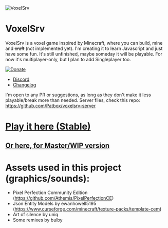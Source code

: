 ![VoxelSrv](https://i.imgur.com/ImZz33s.png)
# VoxelSrv
VoxelSrv is a voxel game inspired by Minecraft, where you can build, mine and ~~craft~~ (not implemented yet).
I'm creating it to learn Javascript and just have some fun.
It's still unfinished, maybe someday it will be playable. For now it's multiplayer-only, but I plan to add Singleplayer too.

[![Donate](https://img.shields.io/badge/Donate-PayPal-blue.svg)](https://www.paypal.com/donate?hosted_button_id=3BHCY5NSQLNMW)

- [Discord](https://discord.gg/K9PdsDh)
- [Changelog](https://github.com/Patbox/voxelsrv/blob/master/CHANGELOG.md)

I'm open to any PR or suggestions, as long as they don't make it less playable/break more than needed.
Server files, check this repo: https://github.com/Patbox/voxelsrv-server

# [Play it here (Stable)](http://voxelsrv.pb4.eu)
## [Or here, for Master/WIP version](http://voxelsrv-master.pb4.eu)


# Assets used in this project (graphics/sounds):
- Pixel Perfection Community Edition (https://github.com/Athemis/PixelPerfectionCE)
- Json Entity Models by ewanhowell5195 (https://www.curseforge.com/minecraft/texture-packs/template-cem)
- Art of silence by uniq
- Some remixes by bulby
